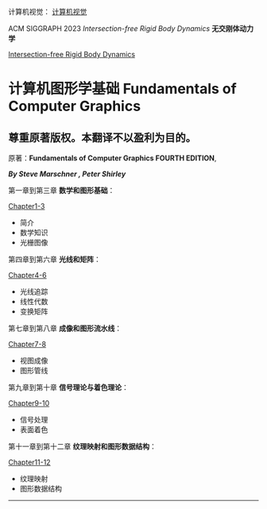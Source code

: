 计算机视觉：
[计算机视觉](CV/ComputerVision-YanliJi.md)

ACM SIGGRAPH 2023 _Intersection-free Rigid Body Dynamics_ **无交刚体动力学**

[Intersection-free Rigid Body Dynamics](./ComputerGraphics/Intsectn-freeRBdyDyn.html)

# 计算机图形学基础 Fundamentals of Computer Graphics

## 尊重原著版权。本翻译不以盈利为目的。

原著：**Fundamentals of Computer Graphics FOURTH EDITION**,

**_By Steve Marschner , Peter Shirley_**

第一章到第三章 **数学和图形基础**：

[Chapter1-3](./ComputerGraphics/ComputerGraphics-1.md)

- 简介
- 数学知识
- 光栅图像

第四章到第六章 **光线和矩阵**：

[Chapter4-6](./ComputerGraphics/ComputerGraphics-2.md)

- 光线追踪
- 线性代数
- 变换矩阵

第七章到第八章 **成像和图形流水线**：

[Chapter7-8](./ComputerGraphics/ComputerGraphics-3.md)

- 视图成像
- 图形管线

第九章到第十章 **信号理论与着色理论**：

[Chapter9-10](./ComputerGraphics/ComputerGraphics-4.md)

- 信号处理
- 表面着色

第十一章到第十二章 **纹理映射和图形数据结构**：

[Chapter11-12](./ComputerGraphics/ComputerGraphics-5.md)

- 纹理映射
- 图形数据结构

---

